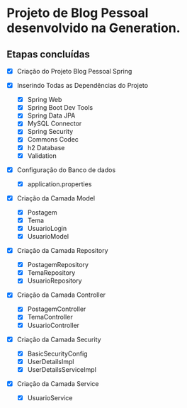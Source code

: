 

<h1>Projeto de Blog Pessoal desenvolvido na Generation.</h1>

<h2>Etapas concluídas</h2>


- [x] Criação do Projeto Blog Pessoal Spring           

- [x] Inserindo Todas as Dependências do Projeto             
  - [x] Spring Web                                            
  - [x] Spring Boot Dev Tools                                  
  - [x] Spring Data JPA                                        
  - [x] MySQL Connector                                      
  - [x] Spring Security                                        
  - [x] Commons Codec                                   
  - [x] h2 Database                                     
  - [x] Validation                                      
- [x] Configuração do Banco de dados                    
  - [x] application.properties                          
- [x] Criação da Camada Model                           
  - [x] Postagem                                        
  - [x] Tema                                            
  - [x] UsuarioLogin                                    
  - [x] UsuarioModel                                    
- [x] Criação da Camada Repository                      
  - [x] PostagemRepository                              
  - [x] TemaRepository                                  
  - [x] UsuarioRepository                               
- [x] Criação da Camada Controller                      
  - [x] PostagemController                              
  - [x] TemaController                                  
  - [x] UsuarioController                               
- [x] Criação da Camada Security                        
  - [x] BasicSecurityConfig                             
  - [x] UserDetailsImpl                                 
  - [x] UserDetailsServiceImpl                          
- [x] Criação da Camada Service                         
  - [x] UsuarioService                                  
